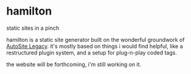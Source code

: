 <!-- attrib title: hamilton -->
<!-- attrib description: static sites in a pinch -->

<div class="jumbotron">
<h1>hamilton</h1>
<p class="lead">static sites in a pinch</p>
</div>

hamilton is a static site generator built on the wonderful groundwork of [AutoSite Legacy][]. it's mostly based on things i would find helpful, like a restructured plugin system, and a setup for plug-n-play coded tags.

the website will be forthcoming, i'm still working on it.

[AutoSite Legacy]: https://github.com/dotcomboom/AutoSite-Legacy
